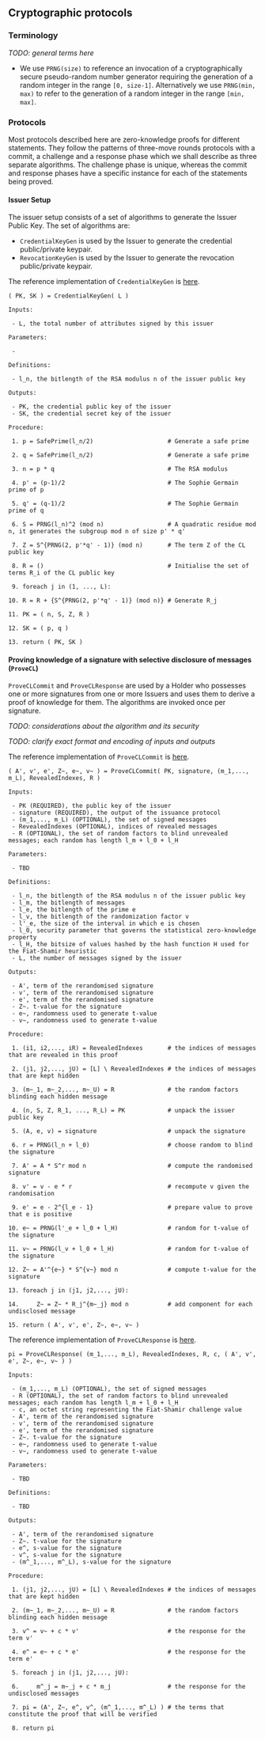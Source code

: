## Cryptographic protocols

### Terminology

_TODO: general terms here_

 - We use `PRNG(size)` to reference an invocation of a cryptographically secure pseudo-random number generator requiring the generation of a random integer in the range `[0, size-1]`. Alternatively we use `PRNG(min, max)` to refer to the generation of a random integer in the range `[min, max]`.

### Protocols

Most protocols described here are zero-knowledge proofs for different statements. They follow the patterns of three-move rounds protocols with a commit, a challenge and a response phase which we shall describe as three separate algorithms. The challenge phase is unique, whereas the commit and response phases have a specific instance for each of the statements being proved.

#### Issuer Setup

The issuer setup consists of a set of algorithms to generate the Issuer Public Key. The set of algorithms are:

 - `CredentialKeyGen` is used by the Issuer to generate the credential public/private keypair.
 - `RevocationKeyGen` is used by the Issuer to generate the revocation public/private keypair.

The reference implementation of `CredentialKeyGen` is [here](https://github.com/hyperledger/ursa/blob/ece6ce32a59df4e1f99fa38243c1236423066bc2/libursa/src/cl/issuer.rs#L774-L832).

```
( PK, SK ) = CredentialKeyGen( L )

Inputs:

 - L, the total number of attributes signed by this issuer

Parameters:

 -

Definitions:

 - l_n, the bitlength of the RSA modulus n of the issuer public key

Outputs:

 - PK, the credential public key of the issuer
 - SK, the credential secret key of the issuer

Procedure:

 1. p = SafePrime(l_n/2)                     # Generate a safe prime

 2. q = SafePrime(l_n/2)                     # Generate a safe prime

 3. n = p * q                                # The RSA modulus

 4. p' = (p-1)/2                             # The Sophie Germain prime of p

 5. q' = (q-1)/2                             # The Sophie Germain prime of q

 6. S = PRNG(l_n)^2 (mod n)                  # A quadratic residue mod n, it generates the subgroup mod n of size p' * q'

 7. Z = S^{PRNG(2, p'*q' - 1)} (mod n)       # The term Z of the CL public key

 8. R = ()                                   # Initialise the set of terms R_i of the CL public key

 9. foreach j in (1, ..., L):

10. R = R + {S^{PRNG(2, p'*q' - 1)} (mod n)} # Generate R_j

11. PK = ( n, S, Z, R )

12. SK = ( p, q )

13. return ( PK, SK )
```

#### Proving knowledge of a signature with selective disclosure of messages (`ProveCL`)

`ProveCLCommit` and `ProveCLResponse` are used by a Holder who possesses one or more signatures from one or more Issuers and uses them to derive a proof of knowledge for them. The algorithms are invoked once per signature.

_TODO: considerations about the algorithm and its security_

_TODO: clarify exact format and encoding of inputs and outputs_

The reference implementation of `ProveCLCommit` is [here](https://github.com/hyperledger/ursa/blob/ece6ce32a59df4e1f99fa38243c1236423066bc2/libursa/src/cl/prover.rs#L1313-L1394).

```
( A', v', e', Z~, e~, v~ ) = ProveCLCommit( PK, signature, (m_1,..., m_L), RevealedIndexes, R )

Inputs:

 - PK (REQUIRED), the public key of the issuer
 - signature (REQUIRED), the output of the issuance protocol
 - (m_1,..., m_L) (OPTIONAL), the set of signed messages
 - RevealedIndexes (OPTIONAL), indices of revealed messages
 - R (OPTIONAL), the set of random factors to blind unrevealed messages; each random has length l_m + l_0 + l_H

Parameters:

 - TBD

Definitions:

 - l_n, the bitlength of the RSA modulus n of the issuer public key
 - l_m, the bitlength of messages
 - l_e, the bitlength of the prime e
 - l_v, the bitlength of the randomization factor v
 - l'_e, the size of the interval in which e is chosen
 - l_0, security parameter that governs the statistical zero-knowledge property
 - l_H, the bitsize of values hashed by the hash function H used for the Fiat-Shamir heuristic
 - L, the number of messages signed by the issuer

Outputs:

 - A', term of the rerandomised signature
 - v', term of the rerandomised signature
 - e', term of the rerandomised signature
 - Z~. t-value for the signature
 - e~, randomness used to generate t-value
 - v~, randomness used to generate t-value

Procedure:

 1. (i1, i2,..., iR) = RevealedIndexes       # the indices of messages that are revealed in this proof

 2. (j1, j2,..., jU) = [L] \ RevealedIndexes # the indices of messages that are kept hidden

 3. (m~_1, m~_2,..., m~_U) = R               # the random factors blinding each hidden message

 4. (n, S, Z, R_1, ..., R_L) = PK            # unpack the issuer public key

 5. (A, e, v) = signature                    # unpack the signature

 6. r = PRNG(l_n + l_0)                      # choose random to blind the signature

 7. A' = A * S^r mod n                       # compute the randomised signature

 8. v' = v - e * r                           # recompute v given the randomisation

 9. e' = e - 2^{l_e - 1}                     # prepare value to prove that e is positive

10. e~ = PRNG(l'_e + l_0 + l_H)              # random for t-value of the signature

11. v~ = PRNG(l_v + l_0 + l_H)               # random for t-value of the signature

12. Z~ = A'^{e~} * S^{v~} mod n              # compute t-value for the signature

13. foreach j in (j1, j2,..., jU):

14.     Z~ = Z~ * R_j^{m~_j} mod n           # add component for each undisclosed message

15. return ( A', v', e', Z~, e~, v~ )
```

The reference implementation of `ProveCLResponse` is [here](https://github.com/hyperledger/ursa/blob/ece6ce32a59df4e1f99fa38243c1236423066bc2/libursa/src/cl/prover.rs#L1533-L1633).


```
pi = ProveCLResponse( (m_1,..., m_L), RevealedIndexes, R, c, ( A', v', e', Z~, e~, v~ ) )

Inputs:

 - (m_1,..., m_L) (OPTIONAL), the set of signed messages
 - R (OPTIONAL), the set of random factors to blind unrevealed messages; each random has length l_m + l_0 + l_H
 - c, an octet string representing the Fiat-Shamir challenge value
 - A', term of the rerandomised signature
 - v', term of the rerandomised signature
 - e', term of the rerandomised signature
 - Z~. t-value for the signature
 - e~, randomness used to generate t-value
 - v~, randomness used to generate t-value

Parameters:

 - TBD

Definitions:

 - TBD

Outputs:

 - A', term of the rerandomised signature
 - Z~. t-value for the signature
 - e^, s-value for the signature
 - v^, s-value for the signature
 - (m^_1,..., m^_L), s-value for the signature

Procedure:

 1. (j1, j2,..., jU) = [L] \ RevealedIndexes # the indices of messages that are kept hidden

 2. (m~_1, m~_2,..., m~_U) = R               # the random factors blinding each hidden message

 3. v^ = v~ + c * v'                         # the response for the term v'

 4. e^ = e~ + c * e'                         # the response for the term e'

 5. foreach j in (j1, j2,..., jU):

 6.     m^_j = m~_j + c * m_j                # the response for the undisclosed messages

 7. pi = (A', Z~, e^, v^, (m^_1,..., m^_L) ) # the terms that constitute the proof that will be verified

 8. return pi
```
